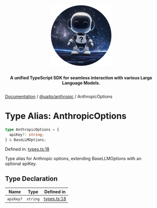 <div style="display:flex; flex-direction:column; align-items:center;">
<p align="center">
  <img src="../UAITO.png" alt="UAITO Logo" width="200"/>
</p>

<p align="center">
  <strong>A unified TypeScript SDK for seamless interaction with various Large Language Models.</strong>
</p>
</div>

[Documentation](README.md) / [@uaito/anthropic](@uaito.anthropic.md) / AnthropicOptions

# Type Alias: AnthropicOptions

```ts
type AnthropicOptions = {
  apiKey?: string;
} & BaseLLMOptions;
```

Defined in: [types.ts:18](https://github.com/elribonazo/uaito/blob/7357f3422fc7be2b499254d1667539487f678a85/packages/anthropic/src/types.ts#L18)

Type alias for Anthropic options, extending BaseLLMOptions with an optional apiKey.

## Type Declaration

| Name | Type | Defined in |
| ------ | ------ | ------ |
| `apiKey?` | `string` | [types.ts:18](https://github.com/elribonazo/uaito/blob/7357f3422fc7be2b499254d1667539487f678a85/packages/anthropic/src/types.ts#L18) |
